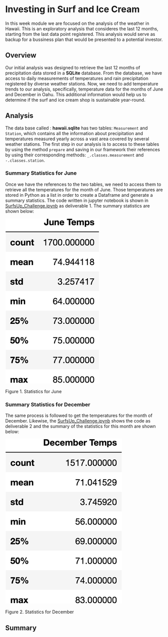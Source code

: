 # Investing in Surf and Ice Cream

In this week module we are focused on the analysis of the weather in Hawaii.  This is an exploratory analysis that consideres the last 12 months, starting from the last data point registered.  This analysis would serve as backup for a bussiness plan that would be presented to a potential investor.

## Overview

Our initial analysis was designed to retrieve the last 12 months of precipitation data stored in a **SQLite** database. From the database, we have access to daily measurements of temperatures and rain precipitation registered by diverse weather stations.  Now, we need to add temperature trends to our analysis, specifically, temperature data for the months of June and December in Oahu.  This additional information would help us to determine if the surf and ice cream shop is sustainable year-round.

## Analysis

The data base called : **hawaii.sqlite** has two tables: `Measurement` and `Station`, which contains all the information about precipitation and temperatures measured yearly across a vast area covered by several weather stations. The first step in our analysis is to access to these tables by using the method `prepare` and saving in our framework their references by using their corresponding methods:  `_.classes.measurement` and `-.classes.station`.

### Summary Statistics for June

Once we have the references to the two tables, we need to access them to retrieve all the temperatures for the month of June. Those temperatures are stored in Python as a list  in order to create a Dataframe and generate a summary statistics. The code written in jupyter notebook is shown in  [SurfsUp_Challenge.ipynb](https://github.com/LeidyDoradoM/SurfsUp_Challenge/blob/main/SurfsUp_Challenge.ipynb) as deliverable 1. The summary statistics are shown below:

![June](https://raw.githubusercontent.com/LeidyDoradoM/SurfsUp_Challenge/main/Resources/df_JuneStats.png)

Figure 1. Statistics for June

### Summary Statistics for December

The same process is followed to get the temperatures for the month of December.  Likewise, the [SurfsUp_Challenge.ipynb](https://github.com/LeidyDoradoM/SurfsUp_Challenge/blob/main/SurfsUp_Challenge.ipynb) shows the code as deliverable 2 and the summary of the statistics for this month are shown below:

![Dec](https://raw.githubusercontent.com/LeidyDoradoM/SurfsUp_Challenge/main/Resources/df_DecStats.png)

Figure 2. Statistics for December

## Summary

